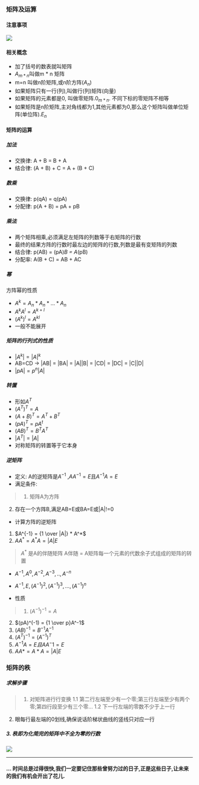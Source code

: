 ### 矩阵及运算
#### 注意事项
![](http://qa29ak6kj.bkt.clouddn.com//FguJuKOGskWzq7u6f4RXapNks6xW)

#### 相关概念
- 加了括号的数表就叫矩阵
- $A_{m*n}$叫做m * n 矩阵
- m=n 叫做n阶矩阵,或n阶方阵($A_n$)
- 如果矩阵只有一行(列),叫做行(列)矩阵(向量)
- 如果矩阵的元素都是0, 叫做零矩阵.$0_{m*n}$. 不同下标的零矩阵不相等
- 如果矩阵是n阶矩阵,主对角线都为1,其他元素都为0,那么这个矩阵叫做单位矩阵(单位阵).$E_n$
#### 矩阵的运算
#####  加法
- 交换律: A + B = B + A
- 结合律: (A + B) + C = A + (B + C)
##### 数乘
- 交换律: p(qA) = q(pA)
- 分配律: p(A + B) = pA + pB
##### 乘法
- 两个矩阵相乘,必须满足左矩阵的列数等于右矩阵的行数
- 最终的结果方阵的行数时最左边的矩阵的行数,列数是最有变矩阵的列数
- 结合律: p(AB) = (pA)*B = A*(pB)
- 分配率: A(B + C) = AB + AC
##### 幂
方阵幂的性质
- $A^k = A_n * A_n * ... * A_n$
- $A^kA^l = A^{k+l}$
- $(A^k)^l = A^{kl}$
- 一般不能展开
##### 矩阵的行列式的性质
- $|A^k| = |A|^k$
- AB=CD -> |AB| = |BA| = |A||B| = |CD| = |DC| = |C||D|
- $|pA| = p^n|A|$
##### 转置 
- 形如$A^T$
- $(A^T)^T=A$
- $(A + B)^T = A^T + B^T$
- $(pA)^T=pA^t$
- $(AB)^T = B^TA^T$
- $|A^T|=|A|$
- 对称矩阵的转置等于它本身
##### 逆矩阵
- 定义: A的逆矩阵是$A^{-1}$ ,$AA^{-1}=E$且$A^{-1}A=E$
- 满足条件:
>1. 矩阵A为方阵
2. 存在一个方阵B,满足AB=E或BA=E或|A|!=0

- 计算方阵的逆矩阵
1. $A^{-1} = {1 \over |A|} * A^*$
2. $AA^* = A^*A = |A|E$
>$A^*$ 是A的伴随矩阵
A伴随 = A矩阵每一个元素的代数余子式组成的矩阵的转置
- $A^{-1}, A^0, A^{-2}, A^{-3}, .., A^{-n}$
- $A^{-1},E,(A^{-1})^2,(A^{-1})^3,...,(A^{-1})^n$

- 性质
> 1. $(A^{-1})^{-1} = A$
2. $(pA)^(-1) = {1 \over p}A^-1$
3. $(AB)^{-1} = B^{-1}A^{-1}$
4. $(A^T)^{-1} = (A^{-1})^T$
5. $A^{-1}A=E且AA^-1=E$
6. $AA*=A*A=|A|E$
### 矩阵的秩
##### 求解步骤
>1. 对矩阵进行行变换
1.1 第二行左端至少有一个零;第三行左端至少有两个零;第四行段至少有三个零...
1.2 下一行左端的零数不少于上一行
2. 眼每行最左端的0划线,确保说话阶梯状曲线的竖线只对应一行
##### 3. 秩即为化简完的矩阵中不全为零的行数
![](http://qa29ak6kj.bkt.clouddn.com//FklOP1aVvd0VONo2JH0udkTdilXt)
***
#### ... 时间总是过得很快,我们一定要记住那些曾努力过的日子,正是这些日子,让未来的我们有机会开出了花儿.